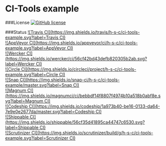 # CI-Tools example

###License
[![GitHub license](https://img.shields.io/github/license/h-s-c/ci-tools-example.svg)](http://unlicense.org/)

###Status
[![Travis CI](https://img.shields.io/travis/h-s-c/ci-tools-example.svg?label=Travis CI)](https://travis-ci.org/h-s-c/ci-tools-example)  
[![AppVeyor CI](https://img.shields.io/appveyor/ci/h-s-c/ci-tools-example.svg?label=AppVeyor CI)](https://ci.appveyor.com/project/h-s-c/ci-tools-example)  
[![Wercker CI](https://img.shields.io/wercker/ci/56cf42bd43defb820305b2ab.svg?label=Wercker CI)](https://app.wercker.com/project/bykey/3ca6ce2f06ba3a54161d532178702151)  
[![Circle CI](https://img.shields.io/circleci/project/h-s-c/ci-tools-example.svg?label=Circle CI)](https://circleci.com/gh/h-s-c/ci-tools-example)  
[![Snap CI](https://img.shields.io/snap-ci/h-s-c/ci-tools-example/master.svg?label=Snap CI)](https://snap-ci.com/h-s-c/ci-tools-example/branch/master)  
[![Magnum CI](https://img.shields.io/magnumci/ci/bebbdf14f8807f4974b10a518b0abf8e.svg?label=Magnum CI)](https://magnum-ci.com/public/7b149ac1a7a5926259de/builds)  
[![Codeship CI](https://img.shields.io/codeship/1a973b40-be16-0133-da64-7e9e0e2677da/master.svg?label=Codeship CI)](https://codeship.com/projects/136806)  
[![Shippable CI](https://img.shields.io/shippable/56cf35d41895ca44747c6530.svg?label=Shippable CI)](https://app.shippable.com/projects/56cf35d41895ca44747c6530)  
[![Scrutinizer CI](https://img.shields.io/scrutinizer/build/g/h-s-c/ci-tools-example.svg?label=Scrutinizer CI)](https://scrutinizer-ci.com/g/h-s-c/ci-tools-example)